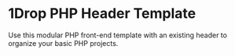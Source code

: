 # 1Drop PHP Header Template
Use this modular PHP front-end template with an existing header to organize your basic PHP projects.
